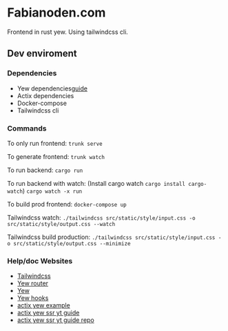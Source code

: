 # Fabianoden.com

Frontend in rust yew. Using tailwindcss cli.

## Dev enviroment

### Dependencies

- Yew dependencies[guide](https://yew.rs/docs/getting-started/introduction)
- Actix dependencies
- Docker-compose
- Tailwindcss cli

### Commands

To only run frontend:
`trunk serve`

To generate frontend:
`trunk watch`

To run backend:
`cargo run`

To run backend with watch:
(Install cargo watch `cargo install cargo-watch`)
`cargo watch -x run`

To build prod frontend:
`docker-compose up`

Tailwindcss watch:
`./tailwindcss src/static/style/input.css -o src/static/style/output.css --watch`

Tailwindcss build production:
`./tailwindcss src/static/style/input.css -o src/static/style/output.css --minimize`

### Help/doc Websites

- [Tailwindcss](https://tailwindcss.com/docs)
- [Yew router](https://yew.rs/docs/concepts/router)
- [Yew](https://yew.rs/docs/getting-started/introduction)
- [Yew hooks](https://docs.rs/yew-hooks/latest/yew_hooks/index.html)
- [actix yew example](https://github.com/security-union/yew-actix-template/blob/main/actix-api/src/main.rs)
- [actix yew ssr yt guide](https://www.youtube.com/watch?v=uYhLWN86V48&list=PL2q9pua8FpiUiCv6KmWWhR5Bh8GfElo98&index=8)
- [actix yew ssr yt guide repo](https://github.com/Me163/youtube/tree/main/FullStackRust)
